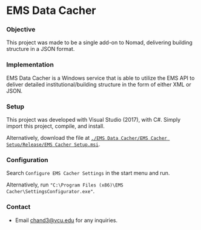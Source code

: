 # EMS Data Cacher #

### Objective ###
This project was made to be a single add-on to Nomad, delivering building structure in a JSON format.

### Implementation ###
EMS Data Cacher is a Windows service that is able to utilize the EMS API to deliver detailed institutional/building structure in the form of either XML or JSON.

### Setup ###
This project was developed with Visual Studio (2017), with C#. Simply import this project, compile, and install.

Alternatively, download the file at [`./EMS Data Cacher/EMS Cacher Setup/Release/EMS Cacher Setup.msi`](https://bitbucket.org/vcu/ems-data-cacher/raw/master/EMS%20Cacher%20Setup/Release/EMS%20Cacher%20Setup.msi).

### Configuration ###

Search `Configure EMS Cacher Settings` in the start menu and run.

Alternatively, run `"C:\Program Files (x86)\EMS Cacher\SettingsConfigurator.exe"`.

### Contact ###
* Email [chand3@vcu.edu](mailto:chand3@vcu.edu) for any inquiries.